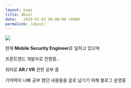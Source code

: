 ```yaml
---
layout: page
title: About
date:   2020-01-02 00:00:00 +0900
permalink: /about/
---
```


<img src='{{ "/assets/images/profile.jpeg" | absolute_url }}'>

현재 **Mobile Security Engineer**로 일하고 있으며

프론트엔드 개발자로 전향중..

취미로 **AR / VR** 관련 공부 중

기억력이 나빠 공부 했던 내용들을 글로 남기기 위해 블로그 운영중

